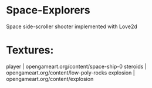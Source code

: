 # Space-Explorers
Space side-scroller shooter implemented with Love2d

# Textures:
player | opengameart.org/content/space-ship-0
steroids | opengameart.org/content/low-poly-rocks
explosion | opengameart.org/content/explosion
